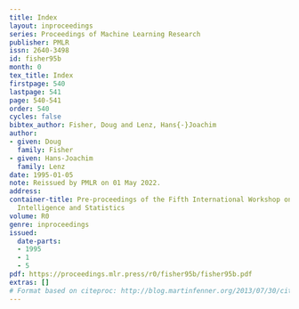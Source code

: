 ```yaml
---
title: Index
layout: inproceedings
series: Proceedings of Machine Learning Research
publisher: PMLR
issn: 2640-3498
id: fisher95b
month: 0
tex_title: Index
firstpage: 540
lastpage: 541
page: 540-541
order: 540
cycles: false
bibtex_author: Fisher, Doug and Lenz, Hans{-}Joachim
author:
- given: Doug
  family: Fisher
- given: Hans-Joachim
  family: Lenz
date: 1995-01-05
note: Reissued by PMLR on 01 May 2022.
address:
container-title: Pre-proceedings of the Fifth International Workshop on Artificial
  Intelligence and Statistics
volume: R0
genre: inproceedings
issued:
  date-parts:
  - 1995
  - 1
  - 5
pdf: https://proceedings.mlr.press/r0/fisher95b/fisher95b.pdf
extras: []
# Format based on citeproc: http://blog.martinfenner.org/2013/07/30/citeproc-yaml-for-bibliographies/
---
```

